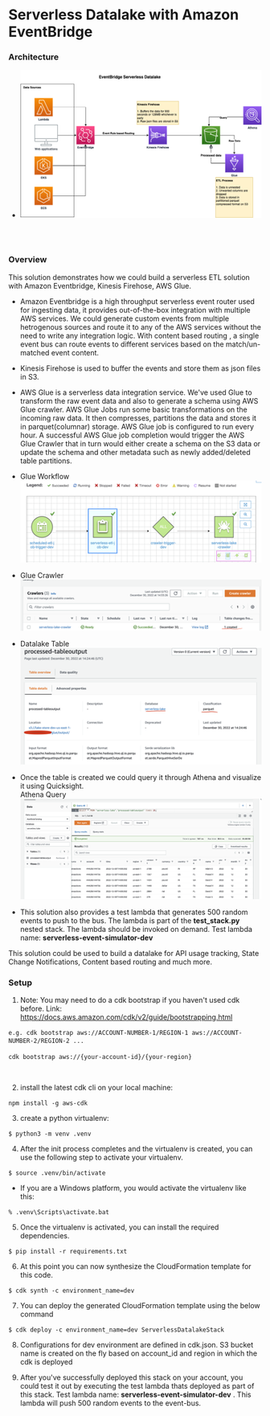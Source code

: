 
# Serverless Datalake with Amazon EventBridge

### Architecture
* ![alt text](serverless-datalake.drawio.png?raw=true)

<br>
<br>

### Overview
This solution demonstrates how we could build a serverless ETL solution with Amazon Eventbridge, Kinesis Firehose, AWS Glue.

* Amazon Eventbridge is a high throughput serverless event router used for ingesting data, it provides out-of-the-box integration with multiple AWS services. We could generate custom events from multiple hetrogenous sources and route it to any of the AWS services without the need to write any integration logic. With content based routing , a single event bus can route events to different services based on the match/un-matched event content.

* Kinesis Firehose is used to buffer the events and store them as json files in S3.

* AWS Glue is a serverless data integration service. We've used Glue to transform the raw event data and also to generate a 
schema using AWS Glue crawler. AWS Glue Jobs run some basic transformations on the incoming raw data. It then compresses, partitions the data and stores it in parquet(columnar) storage. AWS Glue job is configured to run every hour. A successful AWS Glue job completion would trigger the AWS Glue Crawler that in turn would either create a schema on the S3 data or update the schema and other metadata such as newly added/deleted table partitions.

* Glue Workflow
![alt text](/glue-workflow.png?raw=true)

* Glue Crawler
![alt text](/glue-crawler.png?raw=true)

* Datalake Table
![alt text](/glue-table.png?raw=true)

* Once the table is created we could query it through Athena and visualize it using Quicksight. <br>
Athena Query
![alt text](/athena_query.png?raw=true)

* This solution also provides a test lambda that generates 500 random events to push to the bus. The lambda is part of the **test_stack.py** nested stack. The lambda should be invoked on demand.
Test lambda name: **serverless-event-simulator-dev**



This solution could be used to build a datalake for API usage tracking, State Change Notifications, Content based routing and much more.


### Setup

1.  Note: You may need to do a cdk bootstrap if you haven't used cdk before. Link: https://docs.aws.amazon.com/cdk/v2/guide/bootstrapping.html

```
e.g. cdk bootstrap aws://ACCOUNT-NUMBER-1/REGION-1 aws://ACCOUNT-NUMBER-2/REGION-2 ...

cdk bootstrap aws://{your-account-id}/{your-region}
```
<br>

2. install the latest cdk cli on your local machine:
```
npm install -g aws-cdk 
```

3. create a python virtualenv:
```
$ python3 -m venv .venv
```

4. After the init process completes and the virtualenv is created, you can use the following
step to activate your virtualenv.

```
$ source .venv/bin/activate
```

*  If you are a Windows platform, you would activate the virtualenv like this:

```
% .venv\Scripts\activate.bat
```

5. Once the virtualenv is activated, you can install the required dependencies.

```
$ pip install -r requirements.txt
```

6. At this point you can now synthesize the CloudFormation template for this code.

```
$ cdk synth -c environment_name=dev
```

7. You can deploy the generated CloudFormation template using the below command
```
$ cdk deploy -c environment_name=dev ServerlessDatalakeStack
```

8. Configurations for dev environment are defined in cdk.json. S3 bucket name is created on the fly based on account_id and region in which the cdk is deployed

9. After you've successfully deployed this stack on your account, you could test it out by executing the test lambda thats deployed as part of this stack.
Test lambda name: **serverless-event-simulator-dev** . This lambda will push 500 random events to the event-bus.
